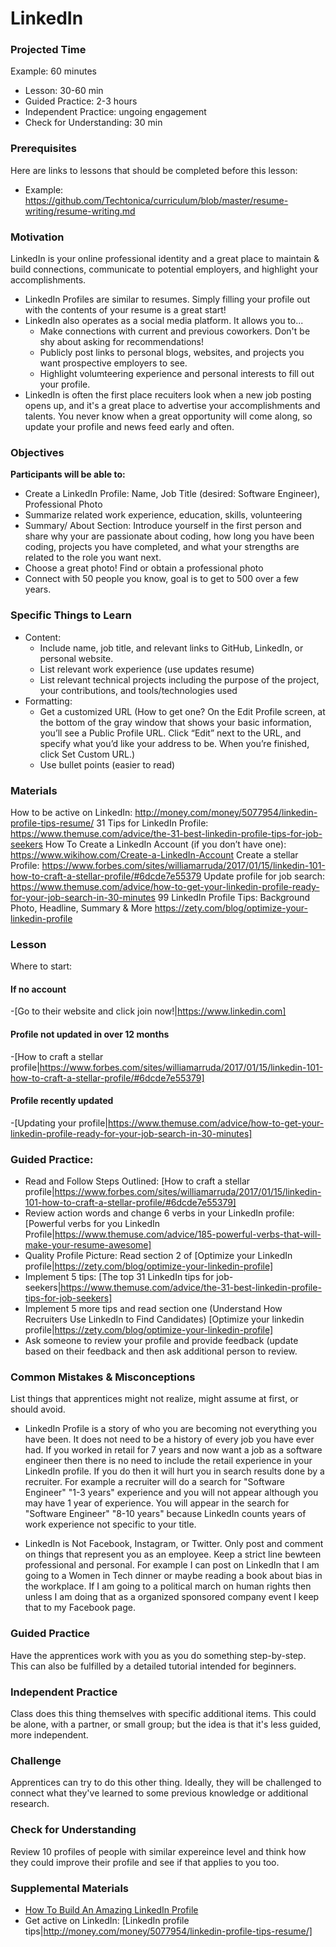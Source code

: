 # LinkedIn

### Projected Time

Example: 60 minutes
- Lesson: 30-60 min
- Guided Practice: 2-3 hours
- Independent Practice: ungoing engagement
- Check for Understanding: 30 min

### Prerequisites

Here are links to lessons that should be completed before this lesson:

- Example: https://github.com/Techtonica/curriculum/blob/master/resume-writing/resume-writing.md

### Motivation

LinkedIn is your online professional identity and a great place to maintain & build connections, communicate to potential employers, and highlight your accomplishments.

- LinkedIn Profiles are similar to resumes. Simply filling your profile out with the contents of your resume is a great start!
- LinkedIn also operates as a social media platform. It allows you to...
    - Make connections with current and previous coworkers. Don't be shy about asking for recommendations!
    - Publicly post links to personal blogs, websites, and projects you want prospective employers to see.
    - Highlight volumteering experience and personal interests to fill out your profile.
- LinkedIn is often the first place recuiters look when a new job posting opens up, and it's a great place to advertise your accomplishments and talents. You never know when a great opportunity will come along, so update your profile and news feed early and often.


### Objectives

**Participants will be able to:**

- Create a LinkedIn Profile: Name, Job Title (desired: Software Engineer), Professional Photo 
- Summarize related work experience, education, skills, volunteering
- Summary/ About Section: Introduce yourself in the first person and share why your are passionate about coding, how long you have been coding, projects you have completed, and what your strengths are related to the role you want next.
- Choose a great photo!  Find or obtain a professional photo
- Connect with 50 people you know, goal is to get to 500 over a few years.



### Specific Things to Learn

- Content:
    - Include name, job title, and relevant links to GitHub, LinkedIn, or personal website.
    - List relevant work experience (use updates resume) 
    - List relevant technical projects including the purpose of the project, your contributions, and tools/technologies used
- Formatting:
    - Get a customized URL (How to get one? On the Edit Profile screen, at the bottom of the gray window that shows your basic information, you’ll see a Public Profile URL. Click “Edit” next to the URL, and specify what you’d like your address to be. When you’re finished, click Set Custom URL.)
    - Use bullet points (easier to read)


### Materials

How to be active on LinkedIn: http://money.com/money/5077954/linkedin-profile-tips-resume/
31 Tips for LinkedIn Profile: https://www.themuse.com/advice/the-31-best-linkedin-profile-tips-for-job-seekers
How To Create a LinkedIn Account (if you don’t have one): https://www.wikihow.com/Create-a-LinkedIn-Account
Create a stellar Profile: https://www.forbes.com/sites/williamarruda/2017/01/15/linkedin-101-how-to-craft-a-stellar-profile/#6dcde7e55379
Update profile for job search: https://www.themuse.com/advice/how-to-get-your-linkedin-profile-ready-for-your-job-search-in-30-minutes
99 LinkedIn Profile Tips: Background Photo, Headline, Summary & More https://zety.com/blog/optimize-your-linkedin-profile



### Lesson

Where to start:

#### If no account
-[Go to their website and click join now!|https://www.linkedin.com]

#### Profile not updated in over 12 months
-[How to craft a stellar profile|https://www.forbes.com/sites/williamarruda/2017/01/15/linkedin-101-how-to-craft-a-stellar-profile/#6dcde7e55379]

#### Profile recently updated
-[Updating your profile|https://www.themuse.com/advice/how-to-get-your-linkedin-profile-ready-for-your-job-search-in-30-minutes]

### Guided Practice: 
- Read and Follow Steps Outlined: [How to craft a stellar profile|https://www.forbes.com/sites/williamarruda/2017/01/15/linkedin-101-how-to-craft-a-stellar-profile/#6dcde7e55379]
- Review action words and change 6 verbs in your LinkedIn profile: [Powerful verbs for you LinkedIn Profile|https://www.themuse.com/advice/185-powerful-verbs-that-will-make-your-resume-awesome]
- Quality Profile Picture: Read section 2 of [Optimize your LinkedIn profile|https://zety.com/blog/optimize-your-linkedin-profile]
- Implement 5 tips: [The top 31 LinkedIn tips for job-seekers|https://www.themuse.com/advice/the-31-best-linkedin-profile-tips-for-job-seekers]
- Implement 5 more tips and read section one (Understand How Recruiters Use LinkedIn to Find Candidates) [Optimize your linkedin profile|https://zety.com/blog/optimize-your-linkedin-profile]
- Ask someone to review your profile and provide feedback (update based on their feedback and then ask additional person to review.



### Common Mistakes & Misconceptions

List things that apprentices might not realize, might assume at first, or should avoid.

- LinkedIn Profile is a story of who you are becoming not everything you have been.  It does not need to be a history of every job you have ever had.  If you worked in retail for 7 years and now want a job as a software engineer then there is no need to include the retail experience in your LinkedIn profile.  If you do then it will hurt you in search results done by a recruiter.  For example a recruiter will do a search for "Software Engineer" "1-3 years" experience and you will not appear although you may have 1 year of experience.  You will appear in the search for "Software Engineer" "8-10 years" because LinkedIn counts years of work experience not specific to your title.

- LinkedIn is Not Facebook, Instagram, or Twitter.  Only post and comment on things that represent you as an employee.  Keep a strict line bewteen professional and personal.  For example I can post on LinkedIn that I am going to a Women in Tech dinner or maybe reading a book about bias in the workplace.  If I am going to a political march on human rights then unless I am doing that as a organized sponsored company event I keep that to my Facebook page.


### Guided Practice

Have the apprentices work with you as you do something step-by-step.  This can also be fulfilled by a detailed tutorial intended for beginners.


### Independent Practice

Class does this thing themselves with specific additional items. This could be alone, with a partner, or small group; but the idea is that it's less guided, more independent.

### Challenge

Apprentices can try to do this other thing. Ideally, they will be challenged to connect what they've learned to some previous knowledge or additional research.


### Check for Understanding

Review 10 profiles of people with similar expereince level and think how they could improve their profile and see if that applies to you too.

### Supplemental Materials
- [How To Build An Amazing LinkedIn Profile](https://www.freecodecamp.org/news/how-to-build-an-amazing-linkedin-profile-15-proven-tips/)
- Get active on LinkedIn: [LinkedIn profile tips|http://money.com/money/5077954/linkedin-profile-tips-resume/]


